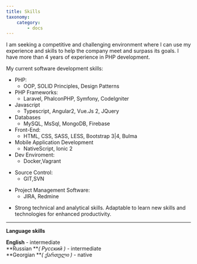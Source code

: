```yaml
---
title: Skills
taxonomy:
    category:
        - docs
---
```


I am seeking a competitive and challenging environment where I can use my experience and skills to help the company meet and surpass its goals. I have more than 4 years of experience in PHP development.

My current software development skills:
 + PHP:
   - OOP, SOLID Principles, Design Patterns
 + PHP Frameworks:
    - Laravel, PhalconPHP, Symfony, CodeIgniter
 + Javascript
   - Typescript, Angular2, Vue.Js 2, JQuery
 + Databases
   - MySQL, MsSql, MongoDB, Firebase
 + Front-End:
   - HTML, CSS, SASS, LESS, Bootstrap 3|4, Bulma
 + Mobile Application Development
   - NativeScript, Ionic 2
 + Dev Enviroment:
   - Docker,Vagrant
 - Source Control:
   - GIT,SVN
 + Project Management Software:
   - JIRA, Redmine
 - Strong technical and analytical skills. Adaptable to learn new skills and technologies for enhanced productivity.



---

 **Language skills**

**English** - intermediate              
**Russian **_( Русский )_ - intermediate                
**Georgian **_( ქართული )_ - native                      
